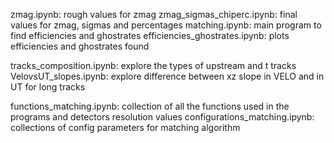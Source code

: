 zmag.ipynb: rough values for zmag
zmag_sigmas_chiperc.ipynb: final values for zmag, sigmas and percentages
matching.ipynb: main program to find efficiencies and ghostrates
efficiencies_ghostrates.ipynb: plots efficiencies and ghostrates found

tracks_composition.ipynb: explore the types of upstream and t tracks
VelovsUT_slopes.ipynb: explore difference between xz slope in VELO and in UT for long tracks

functions_matching.ipynb: collection of all the functions used in the programs and detectors resolution values
configurations_matching.ipynb: collections of config parameters for matching algorithm

